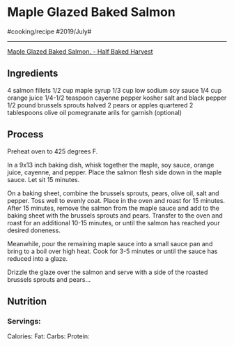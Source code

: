 # Maple Glazed Baked Salmon
#cooking/recipe #2019/July#
- - - -
[Maple Glazed Baked Salmon. - Half Baked Harvest](https://www.halfbakedharvest.com/maple-glazed-baked-salmon/)

## Ingredients
4 salmon fillets
1/2 cup maple syrup
1/3 cup low sodium soy sauce
1/4 cup orange juice
1/4-1/2 teaspoon cayenne pepper
kosher salt and black pepper
1/2 pound brussels sprouts halved
2 pears or apples quartered
2 tablespoons olive oil
pomegranate arils for garnish (optional)

## Process
Preheat oven to 425 degrees F.

In a 9x13 inch baking dish, whisk together the maple, soy sauce, orange juice, cayenne, and pepper. Place the salmon flesh side down in the maple sauce. Let sit 15 minutes.

On a baking sheet, combine the brussels sprouts, pears, olive oil, salt and pepper. Toss well to evenly coat. Place in the oven and roast for 15 minutes.
After 15 minutes, remove the salmon from the maple sauce and add to the baking sheet with the brussels sprouts and pears. Transfer to the oven and roast for an additional 10-15 minutes, or until the salmon has reached your desired doneness.

Meanwhile, pour the remaining maple sauce into a small sauce pan and bring to a boil over high heat. Cook for 3-5 minutes or until the sauce has reduced into a glaze.

Drizzle the glaze over the salmon and serve with a side of the roasted brussels sprouts and pears...

## Nutrition
### Servings:
Calories: 
Fat: 
Carbs: 
Protein: 